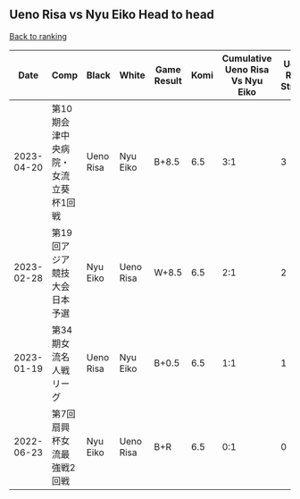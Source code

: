 ## Ueno Risa vs Nyu Eiko Head to head

[Back to ranking](../../index.md)




| **Date** | **Comp** | **Black** | **White** | **Game Result** | **Komi** | **Cumulative Ueno Risa Vs Nyu Eiko** | **Ueno Risa Streak** | **Nyu Eiko Streak** | 
| --- | --- | --- | --- | --- | --- | --- | --- | --- |
| 2023-04-20 | 第10期会津中央病院・女流立葵杯1回戦 | Ueno Risa | Nyu Eiko | B+8.5 | 6.5 | 3:1 | 3 | 0 | 
| 2023-02-28 | 第19回アジア競技大会日本予選 | Nyu Eiko | Ueno Risa | W+8.5 | 6.5 | 2:1 | 2 | 0 | 
| 2023-01-19 | 第34期女流名人戦リーグ | Ueno Risa | Nyu Eiko | B+0.5 | 6.5 | 1:1 | 1 | 0 | 
| 2022-06-23 | 第7回扇興杯女流最強戦2回戦 | Nyu Eiko | Ueno Risa | B+R | 6.5 | 0:1 | 0 | 1 |




